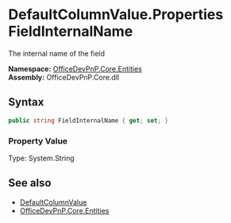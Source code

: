 # DefaultColumnValue.Properties FieldInternalName
The internal name of the field  

**Namespace:** [OfficeDevPnP.Core.Entities](OfficeDevPnP.Core.Entities.md)  
**Assembly:** OfficeDevPnP.Core.dll  
## Syntax
```C#
public string FieldInternalName { get; set; }
```

### Property Value
Type: System.String  

## See also
- [DefaultColumnValue](OfficeDevPnP.Core.Entities.DefaultColumnValue.md) 
- [OfficeDevPnP.Core.Entities](OfficeDevPnP.Core.Entities.md)
